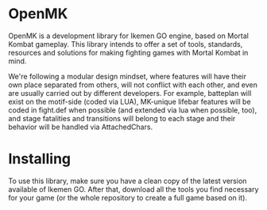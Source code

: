 # OpenMK
OpenMK is a development library for Ikemen GO engine, based on Mortal Kombat gameplay. This library intends to offer a set of tools, standards, resources and solutions for making fighting games with Mortal Kombat in mind.

We're following a modular design mindset, where features will have their own place separated from others, will not conflict with each other, and even are usually carried out by different developers. For example, batteplan will exist on the motif-side (coded via LUA), MK-unique lifebar features will be coded in fight.def when possible (and extended via lua when possible, too), and stage fatalities and transitions will belong to each stage and their behavior will be handled via AttachedChars.

# Installing
To use this library, make sure you have a clean copy of the latest version available of Ikemen GO. After that, download all the tools you find necessary for your game (or the whole repository to create a full game based on it).
